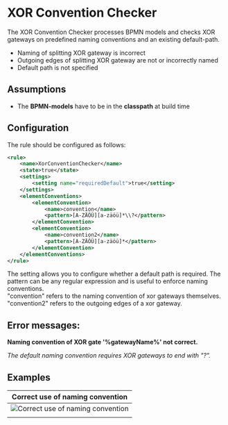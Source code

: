 XOR Convention Checker
=================================
The XOR Convention Checker processes BPMN models and checks XOR gateways on predefined naming conventions and an existing default-path.

- Naming of splitting XOR gateway is incorrect
- Outgoing edges of splitting XOR gateway are not or incorrectly named
- Default path is not specified

## Assumptions
- The **BPMN-models** have to be in the **classpath** at build time

## Configuration
The rule should be configured as follows:
```xml
<rule>
	<name>XorConventionChecker</name>
	<state>true</state>
	<settings>
		<setting name="requiredDefault">true</setting>
	</settings>
	<elementConventions>
		<elementConvention>
			<name>convention</name>
			<pattern>[A-ZÄÖÜ][a-zäöü]*\\?</pattern>
		</elementConvention>
		<elementConvention>
			<name>convention2</name>
			<pattern>[A-ZÄÖÜ][a-zäöü]*</pattern>
		</elementConvention>
	</elementConventions>
</rule>

```
The setting allows you to configure whether a default path is required.
The pattern can be any regular expression and is useful to enforce naming conventions.  
"convention" refers to the naming convention of xor gateways themselves.  
"convention2" refers to the outgoing edges of a xor gateway.

## Error messages:
**Naming convention of XOR gate '%gatewayName%' not correct.**

_The default naming convention requires XOR gateways to end with "?"._

## Examples

| **Correct use of naming convention**                                                                        | 
|:------------------------------------------------------------------------------------------------------:| 
|![Correct use of naming convention](img/XorNamingConventionChecker.PNG "Correct naming convention specified")|
| |

